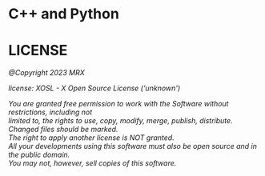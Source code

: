 # C++ and Python


LICENSE
============
*@Copyright 2023 MRX*  
  
*license: XOSL - X Open Source License ('unknown')*  
  
*You are granted free permission to work with the Software without restrictions, including not*  
*limited to, the rights to use, copy, modify, merge, publish, distribute.*  
*Changed files should be marked.*  
*The right to apply another license is NOT granted.*  
*All your developments using this software must also be open source and in the public domain.*  
*You may not, however, sell copies of this software.*  


